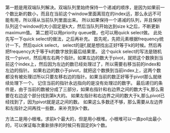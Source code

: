 第一题是用双端队列解决。双端队列里始终保持一个递减的顺序，是因为如果前一个数比新的数小，而且在当前这个window里面离现在的index远，那么永远不可能有用，所以得从当前队列里面出来。
所以如果保持一个递减的队列，并且保持队列这个window的大小固定是k大，然后当队列开始达到size k之后，不断更新maximum值。
第二题可以用priority queue做，也可以用quick select做。
此处先写一下quick select的做法，之后再补充。
首先呢，先把元素根据frequency统计一下。然后quick select， select的是f,就是想找出正好f等于k的时候。然后再把frequency大于等于k的数字放到最后结果里。
这个quick select的写法是随机找一个pivot，然后用左右两个指针。如果左边的数大于pivot，就把这个数换到当前这个index上，然后因为左边的数已经处理过了，所以需要右移当前的index和左边的指针。
如果右边的数小于pivot，就把这个数换到当前index上，这两个数都没有被处理过所以只要左移右边的指针。如果当前的数正好等于pivot那么就继续处理下一个。
记住当前的指针永远指向的是没有处理过的数字。
最后递归的条件是，由于当前的数被分成了三部分，如果右指针和右边界之间的数大于k,那么需要在右边这个部分找到第k大的。
如果左指针和右边界之间的数大于k,那么pivot已经找到了，因为pivot就是这之间的数。
如果这么多数还不够，那么需要从左边界和左指针之间再找一些数，来补充到k个数。

方法二是用小根堆。求前k个最大的，但是用小根堆。小根堆可以一直poll出最小的，可以保证每次重新排序的时候只有固定的k个数。

